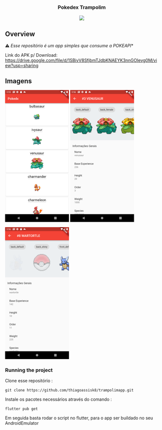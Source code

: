 <h1 align="center">
<h3 align="center">
	Pokedex Trampolim
</h3>


<p align="center">
	<img src="https://github.com/thiagoassisk8/pharma_off/blob/master/assets/imagens_demonstracao/Farmacias%20Pr%C3%B3ximas%20mapa.png" width="300">
</p>


## Overview

⚠️ *Esse repositório é um app simples que consume a POKEAPI**

Link do APK p/ Download: https://drive.google.com/file/d/1SBivV8SfjbmTJdbKNAEYK3nnGOIevg0M/view?usp=sharing

## Imagens

<img
		width="210"
		alt="Capture 1"
		src="https://github.com/thiagoassisk8/trampolimapp/blob/master/imagens/pokedex1.png">
<img
		width="210"
		alt="Capture 2"
		src="https://github.com/thiagoassisk8/trampolimapp/blob/master/imagens/pokedex2.png">

<img
		width="210"
		alt="Capture 3"
		src="https://github.com/thiagoassisk8/trampolimapp/blob/master/imagens/pokedex3.png">



### Running the project

Clone esse repositório :

```
git clone https://github.com/thiagoassisk8/trampolimapp.git

```

Instale os pacotes necessários através do comando :

```
flutter pub get
```

Em seguida basta rodar o script no flutter, para o app ser buildado no seu AndroidEmulator



<!-- ALL-CONTRIBUTORS-LIST:END -->

